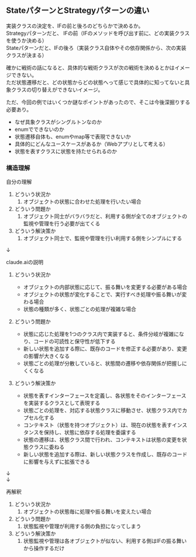 ## StateパターンとStrategyパターンの違い

実装クラスの決定を、IFの前と後ろのどちらかで決めるか。\
Strategyパターンだと、 IFの前（IFのメソッドを呼び出す前に、どの実装クラスを使うか決める）\
Stateパターンだと、IFの後ろ（実装クラス自体やその依存関係から、次の実装クラスが決まる）

確かに戦術の話になると、具体的な戦術クラスが次の戦術を決めるとかはイメージできない。\
ただ状態遷移だと、どの状態からどの状態へって感じで具体的に知ってないと具象クラスの切り替えができないイメージ。


ただ、今回の例ではいくつか謎なポイントがあったので、そこは今後深掘りする必要あり。

- なぜ具象クラスがシングルトンなのか
- enumでできないのか
- 状態遷移自体も、enumやmap等で表現できないか
- 具体的にどんなユースケースがあるか（Webアプリとして考える）
- 状態を表すクラスに状態を持たせられるのか


### 構造理解
自分の理解
1. どういう状況か
    1. オブジェクトの状態に合わせた処理を行いたい場合
2. どういう問題か
    1. オブジェクト同士がバラバラだと、利用する側が全てのオブジェクトの監視や管理を行う必要が出てくる
3. どういう解決策か
    1. オブジェクト同士で、監視や管理を行い利用する側をシンプルにする

↓

claude.aiの説明
1. どういう状況か
    - オブジェクトの内部状態に応じて、振る舞いを変更する必要がある場合
    - オブジェクトの状態が変化することで、実行すべき処理や振る舞いが変わる場合
    - 状態の種類が多く、状態ごとの処理が複雑な場合

2. どういう問題か
    - 状態に応じた処理を1つのクラス内で実装すると、条件分岐が複雑になり、コードの可読性と保守性が低下する
    - 新しい状態を追加する際に、既存のコードを修正する必要があり、変更の影響が大きくなる
    - 状態ごとの処理が分散していると、状態間の遷移や依存関係が把握しにくくなる

3. どういう解決策か
    - 状態を表すインターフェースを定義し、各状態をそのインターフェースを実装するクラスとして表現する
    - 状態ごとの処理を、対応する状態クラスに移動させ、状態クラス内でカプセル化する
    - コンテキスト（状態を持つオブジェクト）は、現在の状態を表すインスタンスを保持し、状態に依存する処理を委譲する
    - 状態の遷移は、状態クラス間で行われ、コンテキストは状態の変更を状態クラスに委ねる
    - 新しい状態を追加する際は、新しい状態クラスを作成し、既存のコードに影響を与えずに拡張できる

↓\
↓

再解釈
1. どういう状況か
    1. オブジェクトの状態毎に処理や振る舞いを変えたい場合
2. どういう問題か
    1. 状態監視や管理が利用する側の負担になってしまう
3. どういう解決策か
    1. 状態監視や管理は各オブジェクトが似ない、利用する側はIFの振る舞いから操作するだけ 
